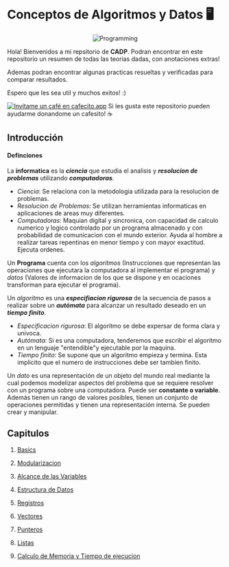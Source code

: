 
# Conceptos de Algoritmos y Datos 🖥

<p align="center">
  <img src="https://media.giphy.com/media/v1.Y2lkPTc5MGI3NjExYmtjenJia3NnaW52dzF2enVybW5sd3Z1dmF3eW9icWVrMzBncjc1eCZlcD12MV9pbnRlcm5hbF9naWZfYnlfaWQmY3Q9Zw/26tn33aiTi1jkl6H6/giphy.gif" alt="Programming"/>
</p>

Hola! Bienvenidos a mi repsitorio de **CADP**. Podran encontrar en este repositorio un resumen de todas las teorias dadas, con anotaciones extras!

Ademas podran encontrar algunas practicas resueltas y verificadas para comparar resultados.

Espero que les sea util y muchos exitos! :)

[![Invitame un café en cafecito.app](https://cdn.cafecito.app/imgs/buttons/button_6.svg)](https://cafecito.app/unmatesito)     Si les gusta este repositorio pueden ayudarme donandome un cafesito! :coffee:



## Introducción

#### Definciones

La **informatica** es la ***ciencia*** que estudia el analisis y ***resolucion de problemas*** utilizando ***computadoras***.

* *Ciencia*: Se relaciona con la metodologia utilizada para la resolucion de problemas.
* *Resolucion de Problemas*: Se utilizan herramientas informaticas en aplicaciones de areas muy diferentes.
* *Computadoras*: Maquian digital y sincronica, con capacidad de calculo numerico y logico controlado por un programa almacenado y con probabilidad de comunicacion con el mundo exterior. Ayuda al hombre a realizar tareas repentinas en menor tiempo y con mayor exactitud. Ejecuta ordenes.

Un **Programa** cuenta con los *algoritmos* (Instrucciones que representan las operaciones que ejecutara la computadora al implementar el programa) y *datos* (Valores de informacion de los que se dispone y en ocaciones transforman para ejecutar el programa).

Un *algoritmo* es una ***especifiacion rigurosa*** de la secuencia de pasos a realizar sobre un ***autómata*** para alcanzar un resultado deseado en un ***tiempo finito***.

* *Especificacion rigurosa*: El algoritmo se debe expersar de forma clara y univoca.
* *Autómata*: Si es una computadora, tenderemos que escribir el algoritmo en un lenguaje "entendible"y ejecutable por la maquina.
* *Tiempo finito*: Se supone que un algoritmo empieza y termina. Esta implicito que el numero de instrucciones debe ser tambien finito.

Un *dato* es una representación de un objeto del mundo real mediante la cual podemos modelizar aspectos del problema que se requiere resolver con un programa sobre una computadora. Puede ser **constante o variable**. Además tienen un rango de valores posibles, tienen un conjunto de operaciones permitidas y tienen una representación interna. Se pueden crear y manipular.

## Capitulos

1. [Basics](https://github.com/UnMatesito/CADP/blob/main/Resumen%20Teorico/Basics.md)

2. [Modularizacion](https://github.com/UnMatesito/CADP/blob/main/Resumen%20Teorico/Modularizacion.md)

3. [Alcance de las Variables](https://github.com/UnMatesito/CADP/blob/main/Resumen%20Teorico/Alcance%20de%20Variables.md)

4. [Estructura de Datos](https://github.com/UnMatesito/CADP/blob/main/Resumen%20Teorico/Estructura%20de%20datos.md)

5. [Registros](https://github.com/UnMatesito/CADP/blob/main/Resumen%20Teorico/Registros.md)

6. [Vectores](https://github.com/UnMatesito/CADP/blob/main/Resumen%20Teorico/Vectores.md)

7. [Punteros](https://github.com/UnMatesito/CADP/blob/main/Resumen%20Teorico/Punteros.md)

8. [Listas](https://github.com/UnMatesito/CADP/blob/main/Resumen%20Teorico%2FListas.md)

9. [Calculo de Memoria y Tiempo de ejecucion](https://pages.github.com/)
